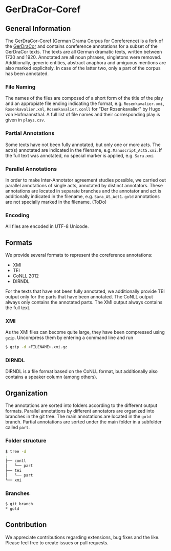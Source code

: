 # GerDraCor-Coref

## General Information

The GerDraCor-Coref (German Drama Corpus for Coreference) is a fork of the [GerDraCor](https://github.com/dracor-org/gerdracor) and contains coreference annotations for a subset of the GerDraCor texts. The texts are all German dramatic texts, written between 1730 and 1920. Annotated are all noun phrases, singletons were removed. Additionally, generic entities, abstract anaphora and amiguous mentions are also marked explicitely. In case of the latter two, only a part of the corpus has been annotated.

### File Naming

The names of the files are composed of a short form of the title of the play and an appropiate file ending indicating the format, e.g. `Rosenkavalier.xmi`, `Rosenkavalier.xml`, `Rosenkavalier.conll` for "Der Rosenkavalier" by Hugo von Hofmannsthal. A full list of file names and their corresponding play is given in `plays.csv`.

### Partial Annotations

Some texts have not been fully annotated, but only one or more acts. The act(s) annotated are indicated in the filename, e.g. `Manuscript_Act5.xmi`. If the full text was annotated, no special marker is applied, e.g. `Sara.xmi`.

### Parallel Annotations

In order to make Inter-Annotator agreement studies possible, we carried out parallel annotations of single acts, annotated by distinct annotators. These annotations are located in separate branches and the annotator and act is additionally indicated in the filename, e.g. `Sara_AS_Act1`. `gold` annotations are not specially marked in the filename. (ToDo)

### Encoding

All files are encoded in UTF-8 Unicode.

## Formats

We provide several formats to represent the coreference annotations:

- XMI
- TEI
- CoNLL 2012
- DIRNDL

For the texts that have not been fully annotated, we additionally provide TEI output only for the parts that have been annotated. The CoNLL output always only contains the annotated parts. The XMI output always contains the full text.

### XMI

As the XMI files can become quite large, they have been compressed using `gzip`. Uncompress them by entering a command line and run

```sh
$ gzip -d <FILENAME>.xmi.gz
```

### DIRNDL

DIRNDL is a file format based on the CoNLL format, but additionally also contains a speaker column (among others).

## Organization

The annotations are sorted into folders according to the different output formats.
Parallel annotations by different annotators are organized into branches in the git tree. The main annotations are located in the `gold` branch. Partial annotations are sorted under the main folder in a subfolder called `part`.

### Folder structure

```sh
$ tree -d
.
├── conll
│   └── part
├── tei
│   └── part
└── xmi
```

### Branches

```sh
$ git branch
* gold
```

## Contribution

We appreciate contributions regarding extensions, bug fixes and the like. Please feel free to create issues or pull requests.
